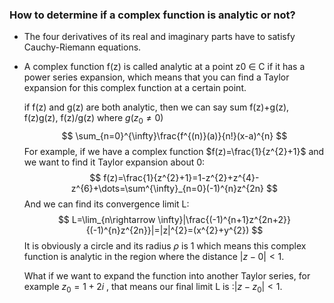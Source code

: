 ### How to determine if a complex function is analytic or not?

- The four derivatives of its real and imaginary parts have to satisfy Cauchy-Riemann equations.

- A complex function f(z) is called analytic at a point z0 ∈ C if it has a power series expansion, which means that you can find a  Taylor expansion for this complex function at a certain point.

  if f(z) and g(z) are both analytic, then we can say sum f(z)+g(z), f(z)g(z), f(z)/g(z) where $g(z_{0}\neq 0)$
  $$
  \sum_{n=0}^{\infty}\frac{f^{(n)}(a)}{n!}(x-a)^{n}
  $$
  For example, if we have a complex function $f(z)=\frac{1}{z^{2}+1}$ and we want to find it Taylor expansion about 0:
  $$
  f(z)=\frac{1}{z^{2}+1}=1-z^{2}+z^{4}-z^{6}+\dots=\sum^{\infty}_{n=0}(-1)^{n}z^{2n}
  $$
  And we can find its convergence limit L:
  $$
  L=\lim_{n\rightarrow \infty}|\frac{(-1)^{n+1}z^{2n+2}}{(-1)^{n}z^{2n}}|=|z|^{2}=(x^{2}+y^{2})
  $$
  It is obviously a circle and its radius $\rho$ is 1 which means this complex function is analytic in the region where the distance $|z-0|<1$.

  What if we want to expand the function into another Taylor series, for example $z_{0}=1+2i$ , that means our final limit L is :$|z-z_{0}|<1$.  


